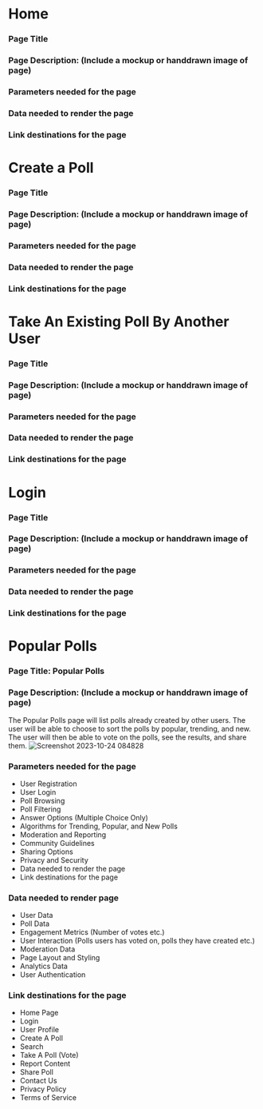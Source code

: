 # Home
### Page Title
### Page Description: (Include a mockup or handdrawn image of page)
### Parameters needed for the page
### Data needed to render the page
### Link destinations for the page

# Create a Poll
### Page Title
### Page Description: (Include a mockup or handdrawn image of page)
### Parameters needed for the page
### Data needed to render the page
### Link destinations for the page

# Take An Existing Poll By Another User
### Page Title
### Page Description: (Include a mockup or handdrawn image of page)
### Parameters needed for the page
### Data needed to render the page
### Link destinations for the page

# Login
### Page Title
### Page Description: (Include a mockup or handdrawn image of page)
### Parameters needed for the page
### Data needed to render the page
### Link destinations for the page

# Popular Polls
### Page Title: Popular Polls
### Page Description: (Include a mockup or handdrawn image of page)
The Popular Polls page will list polls already created by other users. The user will be able to choose to sort the polls by popular, trending, and new. The user will then be able to vote on the polls, see the results, and share them. 
![Screenshot 2023-10-24 084828](https://github.com/catalinaescalona/greendevs/assets/143830239/1994cc85-a8e5-46a8-bd8e-bf2f4a3c9fdc)

### Parameters needed for the page
* User Registration
* User Login
* Poll Browsing
* Poll Filtering
* Answer Options (Multiple Choice Only)
* Algorithms for Trending, Popular, and New Polls
* Moderation and Reporting
* Community Guidelines
* Sharing Options
* Privacy and Security
* Data needed to render the page
* Link destinations for the page
### Data needed to render page
* User Data
* Poll Data
* Engagement Metrics (Number of votes etc.)
* User Interaction (Polls users has voted on, polls they have created etc.)
* Moderation Data
* Page Layout and Styling
* Analytics Data
* User Authentication
### Link destinations for the page
* Home Page
* Login
* User Profile
* Create A Poll
* Search
* Take A Poll (Vote)
* Report Content
* Share Poll
* Contact Us
* Privacy Policy
* Terms of Service
